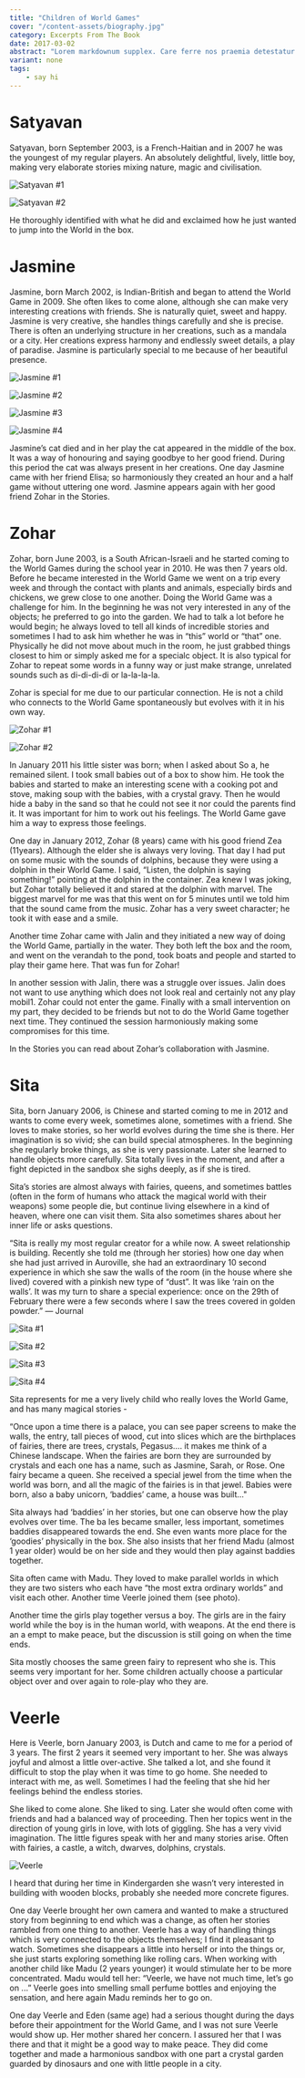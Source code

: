 ```yaml
---
title: "Children of World Games"
cover: "/content-assets/biography.jpg"
category: Excerpts From The Book
date: 2017-03-02
abstract: "Lorem markdownum supplex. Care ferre nos praemia detestatur oderit vitatumque, tardius pello ostentare; dixit."
variant: none
tags:
    - say hi
---
```

# Satyavan

Satyavan, born September 2003, is a French-Haitian and in 2007 he was the youngest of my regular players. An absolutely delightful, lively, little boy, making very elaborate stories mixing nature, magic and civilisation.

![Satyavan #1](/content-assets/children-of-world-games/satyavan1.jpg)

![Satyavan #2](/content-assets/children-of-world-games/satyavan2.jpg)

He thoroughly identified with what he did and exclaimed how he just wanted to jump into the World in the box.

# Jasmine

Jasmine, born March 2002, is Indian-British and began to attend the World Game in 2009. She often likes to come alone, although she can make very interesting creations with friends. She is naturally quiet, sweet and happy. Jasmine is very creative, she handles things carefully and she is precise. There is often an underlying structure in her creations, such as a mandala or a city. Her creations express harmony and endlessly sweet details, a play of paradise. Jasmine is particularly special to me because of her beautiful presence.

![Jasmine #1](/content-assets/children-of-world-games/jasmine1.jpg)

![Jasmine #2](/content-assets/children-of-world-games/jasmine2.jpg)

![Jasmine #3](/content-assets/children-of-world-games/jasmine3.jpg)

![Jasmine #4](/content-assets/children-of-world-games/jasmine4.jpg)

Jasmine’s cat died and in her play the cat appeared in the middle of the box. It was a way of honouring and saying goodbye to her good friend. During this period the cat was always present in her creations. One day Jasmine came with her friend Elisa; so harmoniously they created an hour and a half game without uttering one word. Jasmine appears again with her good friend Zohar in the Stories.

# Zohar

Zohar, born June 2003, is a South African-Israeli and he started coming to the World Games during the school year in 2010. He was then 7 years old. Before he became interested in the World Game we went on a trip every week and through the contact with plants and animals, especially birds and chickens, we grew close to one another. Doing the World Game was a challenge for him. In the beginning he was not very interested in any of the objects; he preferred to go into the garden. We had to talk a lot before he would begin; he always loved to tell all kinds of incredible stories and sometimes I had to ask him whether he was in “this” world or “that” one. Physically he did not move about much in the room, he just grabbed things closest to him or simply asked me for a specialc object. It is also typical for Zohar to repeat some words in a funny way or just make strange, unrelated sounds such as di-di-di-di or la-la-la-la.

Zohar is special for me due to our particular connection. He is not a child who connects to the World Game spontaneously but evolves with it in his own way.

![Zohar #1](/content-assets/children-of-world-games/zohar1.jpg)

![Zohar #2](/content-assets/children-of-world-games/zohar2.jpg)

In January 2011 his little sister was born; when I asked about So a, he remained silent. I took small babies out of a box to show him. He took the babies and started to make an interesting scene with a cooking pot and stove, making soup with the babies, with a crystal gravy. Then he would hide a baby in the sand so that he could not see it nor could the parents find it. It was important for him to work out his feelings. The World Game gave him a way to express those feelings.

One day in January 2012, Zohar (8 years) came with his good friend Zea (11years). Although the elder she is always very loving. That day I had put on some music with the sounds of dolphins, because they were using a dolphin in their World Game. I said, “Listen, the dolphin is saying something!” pointing at the dolphin in the container. Zea knew I was joking, but Zohar totally believed it and stared at the dolphin with marvel. The biggest marvel for me was that this went on for 5 minutes until we told him that the sound came from the music. Zohar has a very sweet character; he took it with ease and a smile.

Another time Zohar came with Jalin and they initiated a new way of doing the World Game, partially in the water. They both left the box and the room, and went on the verandah to the pond, took boats and people and started to play their game here. That was fun for Zohar!

In another session with Jalin, there was a struggle over issues. Jalin does not want to use anything which does not look real and certainly not any play mobil1. Zohar could not enter the game. Finally with a small intervention on my part, they decided to be friends but not to do the World Game together next time. They continued the session harmoniously making some compromises for this time.

In the Stories you can read about Zohar’s collaboration with Jasmine.

# Sita

Sita, born January 2006, is Chinese and started coming to me in 2012 and wants to come every week, sometimes alone, sometimes with a friend. She loves to make stories, so her world evolves during the time she is there. Her imagination is so vivid; she can build special atmospheres. In the beginning she regularly broke things, as she is very passionate. Later she learned to handle objects more carefully. Sita totally lives in the moment, and after a fight depicted in the sandbox she sighs deeply, as if she is tired.

Sita’s stories are almost always with fairies, queens, and sometimes battles (often in the form of humans who attack the magical world with their weapons) some people die, but continue living elsewhere in a kind of heaven, where one can visit them. Sita also sometimes shares about her inner life or asks questions.

“Sita is really my most regular creator for a while now. A sweet relationship is building. Recently she told me (through her stories) how one day when she had just arrived in Auroville, she had an extraordinary 10 second experience in which she saw the walls of the room (in the house where she lived) covered with a pinkish new type of “dust”. It was like ‘rain on the walls’. It was my turn to share a special experience: once on the 29th of February there were a few seconds where I saw the trees covered in golden powder.” — Journal

![Sita #1](/content-assets/children-of-world-games/sita1.jpg)

![Sita #2](/content-assets/children-of-world-games/sita2.jpg)

![Sita #3](/content-assets/children-of-world-games/sita3.jpg)

![Sita #4](/content-assets/children-of-world-games/sita4.jpg)

Sita represents for me a very lively child who really loves the World Game, and has many magical stories -

“Once upon a time there is a palace, you can see paper screens to make the walls, the entry, tall pieces of wood, cut into slices which are the birthplaces of fairies, there are trees, crystals, Pegasus.... it makes me think of a Chinese landscape. When the fairies are born they are surrounded by crystals and each one has a name, such as Jasmine, Sarah, or Rose. One fairy became a queen. She received a special jewel from the time when the world was born, and all the magic of the fairies is in that jewel. Babies were born, also a baby unicorn, ‘baddies’ came, a house was built..."

Sita always had ‘baddies’ in her stories, but one can observe how the play evolves over time. The ba les became smaller, less important, sometimes baddies disappeared towards the end. She even wants more place for the ‘goodies’ physically in the box. She also insists that her friend Madu (almost 1 year older) would be on her side and they would then play against baddies together.

Sita often came with Madu. They loved to make parallel worlds in which they are two sisters who each have “the most extra ordinary worlds” and visit each other. Another time Veerle joined them (see photo).

Another time the girls play together versus a boy. The girls are in the fairy world while the boy is in the human world, with weapons. At the end there is an a empt to make peace, but the discussion is still going on when the time ends.

Sita mostly chooses the same green fairy to represent who she is. This seems very important for her. Some children actually choose a particular object over and over again to role-play who they are.

# Veerle

Here is Veerle, born January 2003, is Dutch and  came to me for a period of 3 years. The first 2 years it seemed very important to her. She was always joyful and almost a little over-active. She talked a lot, and she found it difficult to stop the play when it was time to go home. She needed to interact with me, as well. Sometimes I had the feeling that she hid her feelings behind the endless stories.

She liked to come alone. She liked to sing. Later she would often come with friends and had a balanced way of proceeding. Then her topics went in the direction of young girls in love, with lots of giggling. She has a very vivid imagination. The little figures speak with her and many stories arise. Often with fairies, a castle, a witch, dwarves, dolphins, crystals.

![Veerle](/content-assets/children-of-world-games/veerle.jpg)

I heard that during her time in Kindergarden she wasn’t very interested in building with wooden blocks, probably she needed more concrete figures.

One day Veerle brought her own camera and wanted to make a structured story from beginning to end which was a change, as often her stories rambled from one thing to another. Veerle has a way of handling things which is very connected to the objects themselves; I find it pleasant to watch. Sometimes she disappears a little into herself or into the things or, she just starts exploring something like rolling cars. When working with another child like Madu (2 years younger) it would stimulate her to be more concentrated. Madu would tell her: “Veerle, we have not much time, let’s go on ...” Veerle goes into smelling small perfume bottles and enjoying the sensation, and here again Madu reminds her to go on.

One day Veerle and Eden (same age) had a serious thought during the days before their appointment for the World Game, and I was not sure Veerle would show up. Her mother shared her concern. I assured her that I was there and that it might be a good way to make peace. They did come together and made a harmonious sandbox with one part a crystal garden guarded by dinosaurs and one with little people in a city.

